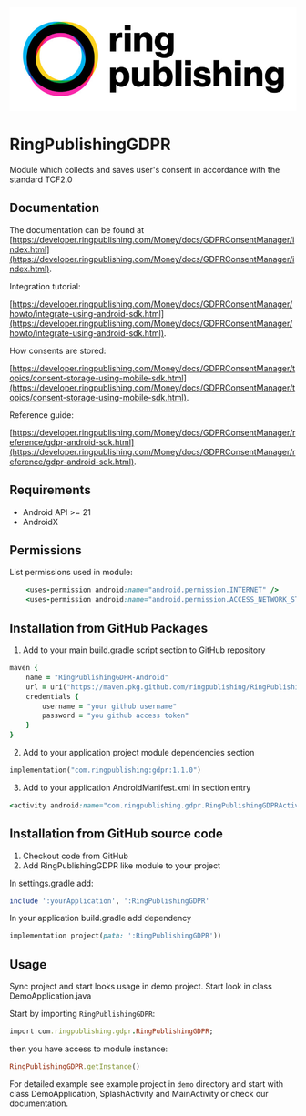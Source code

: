![RingPublishing](https://github.com/ringpublishing/RingPublishingGDPR-Android/raw/master/ringpublishing_logo.jpg)

# RingPublishingGDPR

Module which collects and saves user's consent in accordance with the standard TCF2.0

## Documentation

The documentation can be found at
[https://developer.ringpublishing.com/Money/docs/GDPRConsentManager/index.html](https://developer.ringpublishing.com/Money/docs/GDPRConsentManager/index.html).

Integration tutorial:

[https://developer.ringpublishing.com/Money/docs/GDPRConsentManager/howto/integrate-using-android-sdk.html](https://developer.ringpublishing.com/Money/docs/GDPRConsentManager/howto/integrate-using-android-sdk.html).

How consents are stored:

[https://developer.ringpublishing.com/Money/docs/GDPRConsentManager/topics/consent-storage-using-mobile-sdk.html](https://developer.ringpublishing.com/Money/docs/GDPRConsentManager/topics/consent-storage-using-mobile-sdk.html).

Reference guide:

[https://developer.ringpublishing.com/Money/docs/GDPRConsentManager/reference/gdpr-android-sdk.html](https://developer.ringpublishing.com/Money/docs/GDPRConsentManager/reference/gdpr-android-sdk.html).

## Requirements

- Android API >= 21
- AndroidX

## Permissions

List permissions used in module:
```ruby
    <uses-permission android:name="android.permission.INTERNET" />
    <uses-permission android:name="android.permission.ACCESS_NETWORK_STATE" />
```

## Installation from GitHub Packages

1. Add to your main build.gradle script section to GitHub repository
```ruby
maven {
    name = "RingPublishingGDPR-Android"
    url = uri("https://maven.pkg.github.com/ringpublishing/RingPublishingGDPR-Android")
    credentials {
        username = "your github username"
        password = "you github access token"
    }
}
```

2. Add to your application project module dependencies section
```ruby
implementation("com.ringpublishing:gdpr:1.1.0")
```
3. Add to your application AndroidManifest.xml in <application> section entry
```ruby
<activity android:name="com.ringpublishing.gdpr.RingPublishingGDPRActivity" android:theme="@style/AppTheme.NoActionBar" />
```

## Installation from GitHub source code
1. Checkout code from GitHub
2. Add RingPublishingGDPR like module to your project

In settings.gradle add:
```ruby
include ':yourApplication', ':RingPublishingGDPR'
```
In your application build.gradle add dependency
```ruby
implementation project(path: ':RingPublishingGDPR'))
```

## Usage

Sync project and start looks usage in demo project. Start look in class DemoApplication.java

Start by importing `RingPublishingGDPR`:

```ruby
import com.ringpublishing.gdpr.RingPublishingGDPR;
```

then you have access to module instance:

```ruby
RingPublishingGDPR.getInstance()
```

For detailed example see example project in `demo` directory and start with class DemoApplication, SplashActivity and MainActivity or check our documentation.
